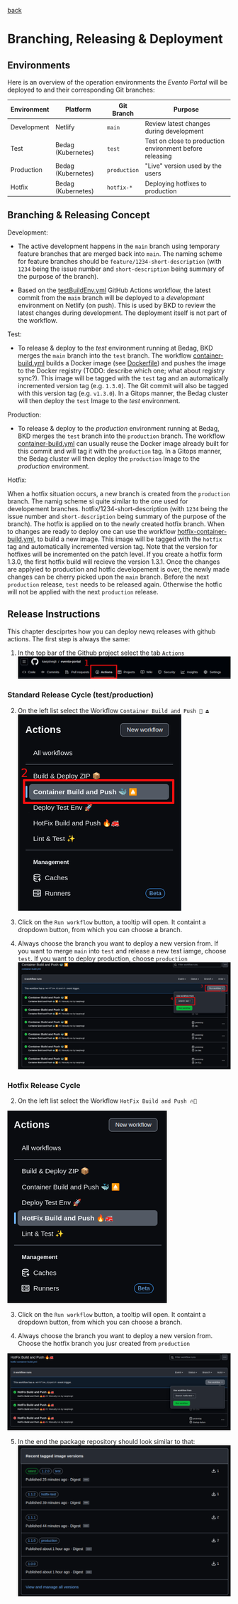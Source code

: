 [back](../README.md)

# Branching, Releasing & Deployment

## Environments

Here is an overview of the operation environments the _Evento Portal_ will be deployed to and their corresponding Git branches:

| Environment | Platform           | Git Branch   | Purpose                                                  |
| ----------- | ------------------ | ------------ | -------------------------------------------------------- |
| Development | Netlify            | `main`       | Review latest changes during development                 |
| Test        | Bedag (Kubernetes) | `test`       | Test on close to production environment before releasing |
| Production  | Bedag (Kubernetes) | `production` | "Live" version used by the users                         |
| Hotfix      | Bedag (Kubernetes) | `hotfix-*`   | Deploying hotfixes to production                         |

## Branching & Releasing Concept

Development:

- The active development happens in the `main` branch using temporary feature branches that are merged back into `main`. The naming scheme for feature branches should be `feature/1234-short-description` (with `1234` being the issue number and `short-description` being summary of the purpose of the branch).

- Based on the [testBuildEnv.yml](../.github/workflows/testBuildEnv.yml) GitHub Actions workflow, the latest commit from the `main` branch will be deployed to a _development_ environment on Netlify (on push). This is used by BKD to review the latest changes during development. The deployment itself is not part of the workflow.

Test:

- To release & deploy to the _test_ environment running at Bedag, BKD merges the `main` branch into the `test` branch. The workflow [container-build.yml](../.github/workflows/container-build.yml) builds a Docker image (see [Dockerfile](../Dockerfile)) and pushes the image to the Docker registry (TODO: describe which one; what about registry sync?). This image will be tagged with the `test` tag and an automatically incremented version tag (e.g. `1.3.0`). The Git commit will also be tagged with this version tag (e.g. `v1.3.0`). In a Gitops manner, the Bedag cluster will then deploy the `test` Image to the _test_ environment.

Production:

- To release & deploy to the _production_ environment running at Bedag, BKD merges the `test` branch into the `production` branch. The workflow [container-build.yml](../.github/workflows/container-build.yml) can usually reuse the Docker image already built for this commit and will tag it with the `production` tag. In a Gitops manner, the Bedag cluster will then deploy the `production` Image to the _production_ environment.

Hotfix:

When a hotfix situation occurs, a new branch is created from the `production` branch. The namig scheme si quite similar to the one used for developement branches. hotfix/1234-short-description (with `1234` being the issue number and `short-description` being summary of the purpose of the branch). The hotfix is applied on to the newly created hotfix branch. When to changes are ready to deploy one can use the workflow [hotfix-container-build.yml](../.github/workflows/hotfix-container-build.yml), to build a new image. This image will be tagged with the `hotfix` tag and automatically incremented version tag. Note that the version for hotfixes will be incremented on the patch level. If you create a hotfix form 1.3.0, the first hotfix build will recieve the version 1.3.1. Once the changes are applyied to production and hotfic developement is over, the newly made changes can be cherry picked upon the `main` branch. Before the next `production` release, `test` needs to be released again. Otherwise the hotfic will not be applied with the next `production` release.

## Release Instructions

This chapter desciprtes how you can deploy newq releases with github actions. The first step is always the same:

1. In the top bar of the Github project select the tab `Actions`
![Release Workflow](assets/images/release_step_1.png)

### Standard Release Cycle (test/production)

2. On the left list select the Workflow `Container Build and Push 🐳 ⏏️`
![Release Workflow](assets/images/release_step_2.png)

3. Click on the `Run workflow` button, a tooltip will open. It containt a dropdown button, from which you can choose a branch.

4. Always choose the branch you want to deploy a new version from. If you want to merge `main` into `test` and release a new test iamge, choose `test`. If you want to deploy production, choose `production`
![Release Workflow](assets/images/release_step_3_4.png)

### Hotfix Release Cycle

2. On the left list select the Workflow `HotFix Build and Push 🔥🚒` 

![Release Workflow](assets/images/hotfix_step_2.png)

3. Click on the `Run workflow` button, a tooltip will open. It containt a dropdown button, from which you can choose a branch.

4. Always choose the branch you want to deploy a new version from. Choose the hotfix branch you jusr created from `production`

![Release Workflow](assets/images/hotfix_step_3_4.png)

5. In the end the package repository should look similar to that:
![Hotfix Releases](assets/images/hotfix.png)
